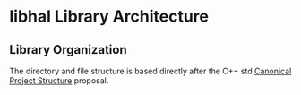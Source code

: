 # libhal Library Architecture

## Library Organization

The directory and file structure is based directly after the C++ std
[Canonical Project Structure](http://www.open-std.org/jtc1/sc22/wg21/docs/papers/2018/p1204r0.html)
proposal.

